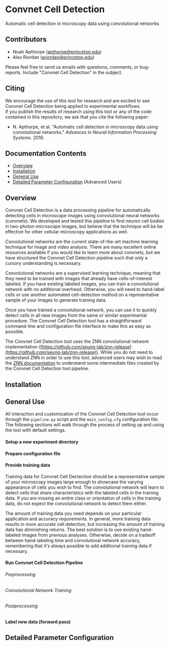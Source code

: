 # Convnet Cell Detection
Automatic cell detection in microscopy data using convolutional networks

## Contributors
- Noah Apthorpe (apthorpe@princeton.edu)
- Alex Riordan (ariordan@princeton.edu)

Please feel free to send us emails with questions, comments, or bug-reports.  Include "Convnet Cell Detection" in the subject.

## Citing
We encourage the use of this tool for research and are excited to see Convnet Cell Detection being applied to experimental workflows.  
If you publish the results of research using this tool or any of the code contained in this repository, we ask that you cite the following paper:
-  N. Apthorpe, et al. "Automatic cell detection in microscopy data using convolutional networks." *Advances in Neural Information Processing Systems.* 2016. 

## Documentation Contents
- [Overview](#overview)
- [Installation](#installation)
- [General Use](#general-use)
- [Detailed Parameter Configuration](#detailed-parameter-configuration) (Advanced Users)

## Overview
Convnet Cell Detection is a data processing pipeline for automatically detecting cells in microscope images using convolutional neural networks (convnets).  We developed and tested this pipeline to find neuron cell bodies in two-photon microscope images, but believe that the technique will be be effective for other cellular microscopy applications as well. 

Convolutional networks are the current state-of-the-art machine learning technique for image and video analysis. There are many excellent online resources available if you would like to learn more about convnets, but we have structured the Convnet Cell Detection pipeline such that only a cursory understanding is necessary. 

Convolutional networks are a supervised learning technique, meaning that they need to be trained with images that already have cells-of-interest labeled. If you have existing labeled images, you can train a convolutional network with no additional overhead. Otherwise, you will need to hand-label cells or use another automated cell-detection method on a representative sample of your images to generate training data. 

Once you have trained a convolutional network, you can use it to quickly detect cells in all new images from the same or similar experimental procedure. The Convnet Cell Detection tool has a straightforward command-line and configuration file interface to make this as easy as possible. 

The Convnet Cell Detection tool uses the ZNN convolutional network implementation ([https://github.com/seung-lab/znn-release](https://github.com/seung-lab/znn-release)).  While you do not need to understand ZNN in order to use this tool, advanced users may wish to read the [ZNN documentation](http://znn-release.readthedocs.io/en/latest/index.html) to understand some intermediate files created by the Convnet Cell Detection tool pipeline. 

## Installation

## General Use

All interaction and customization of the Convnet Cell Detection tool occur through the `pipeline.py` script and the `main_config.cfg` configuration file. The following sections will walk through the process of setting up and using the tool with default settings. 

#### Setup a new experiment directory

#### Prepare configuration file

#### Provide training data

Training data for Convnet Cell Dectection should be a representative sample of your microscopy images large enough to showcase the varying appearance of cells you wish to find. The convolutional network will learn to detect cells that share characteristics with the labeled cells in the training data. If you are missing an entire class or orientation of cells in the training data, do not expect the convolutional network to detect them either.  

The amount of training data you need depends on your particular application and accuracy requirements.  In general, more training data results in more accurate cell detection, but increasing the amount of training data has diminishing returns. The best solution is to use existing hand-labeled images from previous analyses. Otherwise, decide on a tradeoff between hand-labeling time and convolutonal network accuracy, remembering that it's always possible to add additional training data if necessary. 

#### Run Convnet Cell Detection Pipeline

###### Preprocessing

###### Convolutional Network Training

###### Postprocessing

#### Label new data (forward pass)

## Detailed Parameter Configuration
